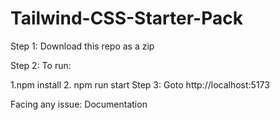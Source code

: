 # Tailwind-CSS-Starter-Pack

Step 1: Download this repo as a zip

Step 2: To run:

1.npm install 
2. npm run start
Step 3: Goto http://localhost:5173

Facing any issue: Documentation

